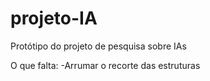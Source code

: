 # projeto-IA
Protótipo do projeto de pesquisa sobre IAs

O que falta:
-Arrumar o recorte das estruturas